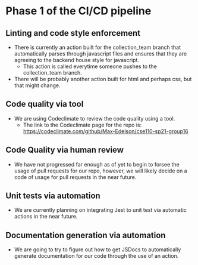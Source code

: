 # Phase 1 of the CI/CD pipeline

## Linting and code style enforcement
- There is currently an action built for the collection\_team branch that automatically parses through javascript files and ensures that they are agreeing to the backend house style for javascript.
	- This action is called everytime someone pushes to the collection\_team branch.
- There will be probably another action built for html and perhaps css, but that might change.

## Code quality via tool
- We are using Codeclimate to review the code quality using a tool.
	- The link to the Codeclimate page for the repo is: https://codeclimate.com/github/Max-Edelson/cse110-sp21-group16

## Code Quality via human review
- We have not progressed far enough as of yet to begin to forsee the usage of pull requests for our repo, however, we will likely decide on a code of usage for pull requests in the near future.

## Unit tests via automation
- We are currently planning on integrating Jest to unit test via automatic actions in the near future.

## Documentation generation via automation
- We are going to try to figure out how to get JSDocs to automatically generate documentation for our code through the use of an action.

